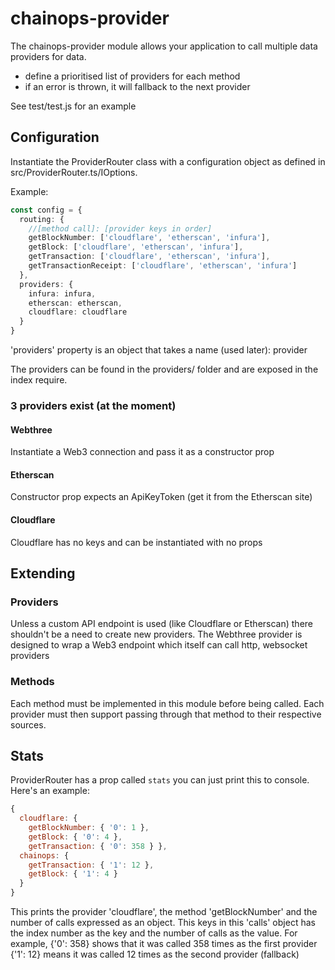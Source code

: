 # chainops-provider

The chainops-provider module allows your application to call multiple data providers for data.

- define a prioritised list of providers for each method
- if an error is thrown, it will fallback to the next provider

See test/test.js for an example

## Configuration

Instantiate the ProviderRouter class with a configuration object as defined in src/ProviderRouter.ts/IOptions.

Example:

```typescript
const config = {
  routing: {
    //[method call]: [provider keys in order]
    getBlockNumber: ['cloudflare', 'etherscan', 'infura'],
    getBlock: ['cloudflare', 'etherscan', 'infura'],
    getTransaction: ['cloudflare', 'etherscan', 'infura'],
    getTransactionReceipt: ['cloudflare', 'etherscan', 'infura']
  },
  providers: {
    infura: infura,
    etherscan: etherscan,
    cloudflare: cloudflare
  }
}
```

'providers' property is an object that takes a name (used later): provider

The providers can be found in the providers/ folder and are exposed in the index require.

### 3 providers exist (at the moment)

#### Webthree

Instantiate a Web3 connection and pass it as a constructor prop

#### Etherscan

Constructor prop expects an ApiKeyToken (get it from the Etherscan site)

#### Cloudflare

Cloudflare has no keys and can be instantiated with no props

## Extending

### Providers

Unless a custom API endpoint is used (like Cloudflare or Etherscan) there shouldn't be a need to create new providers. The Webthree provider is designed to wrap a Web3 endpoint which itself can call http, websocket providers

### Methods

Each method must be implemented in this module before being called.
Each provider must then support passing through that method to their respective sources.

## Stats

ProviderRouter has a prop called `stats` you can just print this to console.
Here's an example:

```js
{ 
  cloudflare: { 
    getBlockNumber: { '0': 1 },
    getBlock: { '0': 4 },
    getTransaction: { '0': 358 } },
  chainops: { 
    getTransaction: { '1': 12 }, 
    getBlock: { '1': 4 } 
  } 
}
```

This prints the provider 'cloudflare', the method 'getBlockNumber' and the number of calls expressed as an object.
This keys in this 'calls' object has the index number as the key and the number of calls as the value.
For example, {'0': 358} shows that it was called 358 times as the first provider
{'1': 12} means it was called 12 times as the second provider (fallback)

